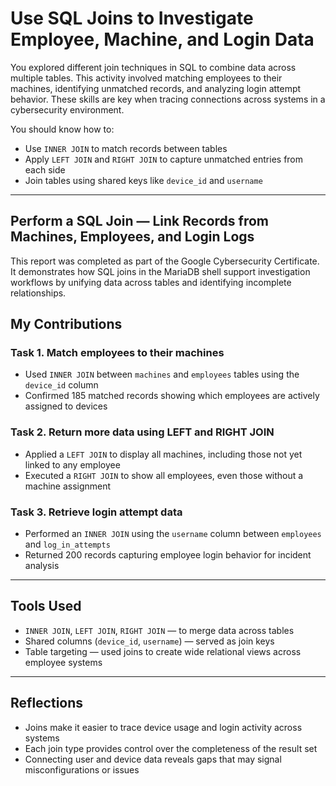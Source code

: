 # Use SQL Joins to Investigate Employee, Machine, and Login Data

You explored different join techniques in SQL to combine data across multiple tables. This activity involved matching employees to their machines, identifying unmatched records, and analyzing login attempt behavior. These skills are key when tracing connections across systems in a cybersecurity environment.

You should know how to:
- Use `INNER JOIN` to match records between tables  
- Apply `LEFT JOIN` and `RIGHT JOIN` to capture unmatched entries from each side  
- Join tables using shared keys like `device_id` and `username`  

---

## Perform a SQL Join — Link Records from Machines, Employees, and Login Logs

This report was completed as part of the Google Cybersecurity Certificate. It demonstrates how SQL joins in the MariaDB shell support investigation workflows by unifying data across tables and identifying incomplete relationships.

## My Contributions

### Task 1. Match employees to their machines
- Used `INNER JOIN` between `machines` and `employees` tables using the `device_id` column  
- Confirmed 185 matched records showing which employees are actively assigned to devices  

### Task 2. Return more data using LEFT and RIGHT JOIN
- Applied a `LEFT JOIN` to display all machines, including those not yet linked to any employee  
- Executed a `RIGHT JOIN` to show all employees, even those without a machine assignment  

### Task 3. Retrieve login attempt data
- Performed an `INNER JOIN` using the `username` column between `employees` and `log_in_attempts`  
- Returned 200 records capturing employee login behavior for incident analysis  

---

## Tools Used

- `INNER JOIN`, `LEFT JOIN`, `RIGHT JOIN` — to merge data across tables  
- Shared columns (`device_id`, `username`) — served as join keys  
- Table targeting — used joins to create wide relational views across employee systems  

---

## Reflections

- Joins make it easier to trace device usage and login activity across systems  
- Each join type provides control over the completeness of the result set  
- Connecting user and device data reveals gaps that may signal misconfigurations or issues

